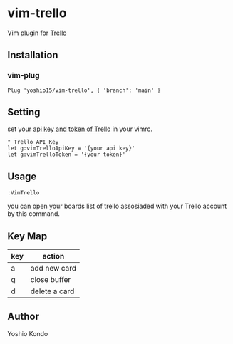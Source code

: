 # vim-trello
Vim plugin for [Trello](https://trello.com/)

## Installation
### vim-plug
```vim
Plug 'yoshio15/vim-trello', { 'branch': 'main' }
```

## Setting
set your [api key and token of Trello](https://trello.com/app-key) in your vimrc.
```vim
" Trello API Key
let g:vimTrelloApiKey = '{your api key}'
let g:vimTrelloToken = '{your token}'
```

## Usage
```vim
:VimTrello
```
you can open your boards list of trello assosiaded with your Trello account by this command.  

## Key Map
| key | action |
| --- | ------ |
| a | add new card |
| q | close buffer |
| d | delete a card |

## Author
Yoshio Kondo
